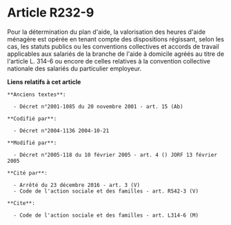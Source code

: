 # Article R232-9

Pour la détermination du plan d'aide, la valorisation des heures d'aide ménagère est opérée en tenant compte des dispositions
régissant, selon les cas, les statuts publics ou les conventions collectives et accords de travail applicables aux salariés
de la branche de l'aide à domicile agréés au titre de l'article L. 314-6 ou encore de celles relatives à la convention
collective nationale des salariés du particulier employeur.

**Liens relatifs à cet article**

	**Anciens textes**:

	  - Décret n°2001-1085 du 20 novembre 2001 - art. 15 (Ab)

	**Codifié par**:

	  - Décret n°2004-1136 2004-10-21

	**Modifié par**:

	  - Décret n°2005-118 du 10 février 2005 - art. 4 () JORF 13 février 2005

	**Cité par**:

	  - Arrêté du 23 décembre 2016 - art. 3 (V)
	  - Code de l'action sociale et des familles - art. R542-3 (V)

	**Cite**:

	  - Code de l'action sociale et des familles - art. L314-6 (M)
